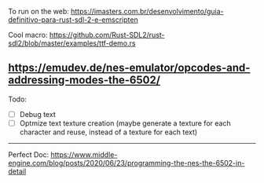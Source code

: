 To run on the web:
    https://imasters.com.br/desenvolvimento/guia-definitivo-para-rust-sdl-2-e-emscripten

Cool macro:
    https://github.com/Rust-SDL2/rust-sdl2/blob/master/examples/ttf-demo.rs

https://emudev.de/nes-emulator/opcodes-and-addressing-modes-the-6502/
---

Todo:
- [ ] Debug text
- [ ] Optmize text texture creation (maybe generate a texture for each character and reuse, instead of a texture for each text)

---
Perfect Doc:
https://www.middle-engine.com/blog/posts/2020/06/23/programming-the-nes-the-6502-in-detail